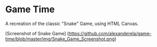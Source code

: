 # Game Time 

A recreation of the classic "Snake" Game, using HTML Canvas.

[Screenshot of Snake Game] (https://github.com/alexanderela/game-time/blob/master/img/Snake_Game_Screenshot.png)
